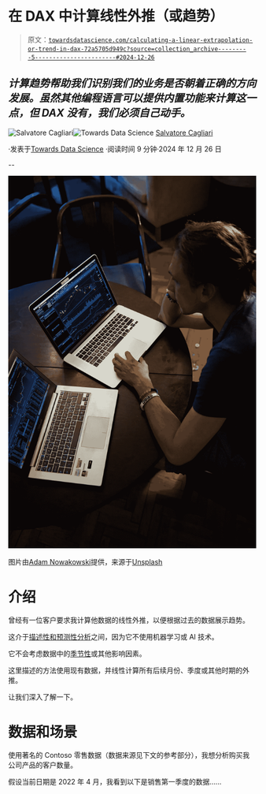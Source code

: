 # 在 DAX 中计算线性外推（或趋势）

> 原文：[`towardsdatascience.com/calculating-a-linear-extrapolation-or-trend-in-dax-72a5705d949c?source=collection_archive---------5-----------------------#2024-12-26`](https://towardsdatascience.com/calculating-a-linear-extrapolation-or-trend-in-dax-72a5705d949c?source=collection_archive---------5-----------------------#2024-12-26)

## *计算趋势帮助我们识别我们的业务是否朝着正确的方向发展。虽然其他编程语言可以提供内置功能来计算这一点，但 DAX 没有，我们必须自己动手。*

[](https://medium.com/@salvatorecagliari?source=post_page---byline--72a5705d949c--------------------------------)![Salvatore Cagliari](https://medium.com/@salvatorecagliari?source=post_page---byline--72a5705d949c--------------------------------)[](https://towardsdatascience.com/?source=post_page---byline--72a5705d949c--------------------------------)![Towards Data Science](https://towardsdatascience.com/?source=post_page---byline--72a5705d949c--------------------------------) [Salvatore Cagliari](https://medium.com/@salvatorecagliari?source=post_page---byline--72a5705d949c--------------------------------)

·发表于[Towards Data Science](https://towardsdatascience.com/?source=post_page---byline--72a5705d949c--------------------------------) ·阅读时间 9 分钟·2024 年 12 月 26 日

--

![](img/a0413d6aae660375ba0aa43b5523c20c.png)

图片由[Adam Nowakowski](https://unsplash.com/@adamaszczos?utm_source=medium&utm_medium=referral)提供，来源于[Unsplash](https://unsplash.com/?utm_source=medium&utm_medium=referral)

# 介绍

曾经有一位客户要求我计算他数据的线性外推，以便根据过去的数据展示趋势。

这介于[描述性和预测性分析](https://en.wikipedia.org/wiki/Prescriptive_analytics)之间，因为它不使用机器学习或 AI 技术。

它不会考虑数据中的[季节性](https://medium.com/@dbhatt245/understanding-seasonality-in-time-series-data-1bd878fe86bf)或其他影响因素。

这里描述的方法使用现有数据，并线性计算所有后续月份、季度或其他时期的外推。

让我们深入了解一下。

# 数据和场景

使用著名的 Contoso 零售数据（数据来源见下文的参考部分），我想分析购买我公司产品的客户数量。

假设当前日期是 2022 年 4 月，我看到以下是销售第一季度的数据……
